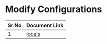 # Modify Configurations

| Sr No | Document Link |
| ------ | ------ |
| 1 | [locals][PlDa] |

[PlDa]: <./local-values.md>
